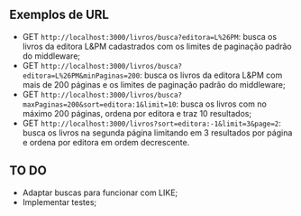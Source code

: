 ## Exemplos de URL

- GET `http://localhost:3000/livros/busca?editora=L%26PM`: busca os livros da editora L&PM cadastrados com os limites de paginação padrão do middleware;
- GET `http://localhost:3000/livros/busca?editora=L%26PM&minPaginas=200`: busca os livros da editora L&PM com mais de 200 páginas e os limites de paginação padrão do middleware;
- GET `http://localhost:3000/livros/busca?maxPaginas=200&sort=editora:1&limit=10`: busca os livros com no máximo 200 páginas, ordena por editora e traz 10 resultados;
- GET `http://localhost:3000/livros?sort=editora:-1&limit=3&page=2`: busca os livros na segunda página limitando em 3 resultados por página e ordena por editora em ordem decrescente.

## TO DO

- Adaptar buscas para funcionar com LIKE;
- Implementar testes;
